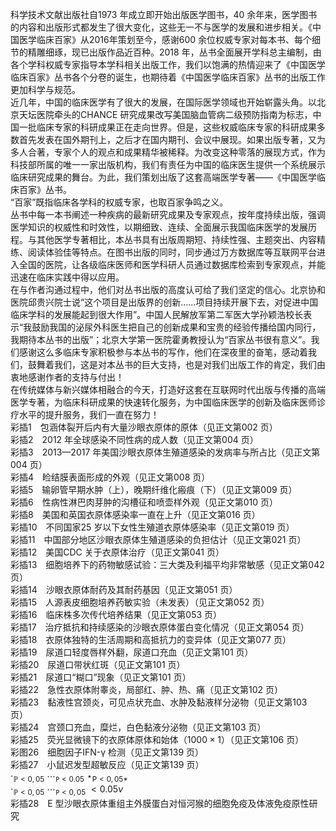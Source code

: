 科学技术文献出版社自1973 年成立即开始出版医学图书，40 余年来，医学图书的内容和出版形式都发生了很大变化，这些无一不与医学的发展和进步相关。《中国医学临床百家》从2016年策划至今，感谢600 余位权威专家对每本书、每个细节的精雕细琢，现已出版作品近百种。2018 年，丛书全面展开学科总主编制，由各个学科权威专家指导本学科相关出版工作，我们以饱满的热情迎来了《中国医学临床百家》丛书各个分卷的诞生，也期待着《中国医学临床百家》丛书的出版工作更加科学与规范。  
近几年，中国的临床医学有了很大的发展，在国际医学领域也开始崭露头角。以北京天坛医院牵头的CHANCE 研究成果改写美国脑血管病二级预防指南为标志，中国一批临床专家的科研成果正在走向世界。但是，这些权威临床专家的科研成果多数首先发表在国外期刊上，之后才在国内期刊、会议中展现。如果出版专著，又为多人合著，专家个人的观点和成果精华被稀释。为改变这种零落的展现方式，作为科技部所属的唯一一家出版机构，我们有责任为中国的临床医生提供一个系统展示临床研究成果的舞台。为此，我们策划出版了这套高端医学专著——《中国医学临床百家》丛书。  
“百家”既指临床各学科的权威专家，也取百家争鸣之义。  
丛书中每一本书阐述一种疾病的最新研究成果及专家观点，按年度持续出版，强调医学知识的权威性和时效性，以期细致、连续、全面展示我国临床医学的发展历程。与其他医学专著相比，本丛书具有出版周期短、持续性强、主题突出、内容精练、阅读体验佳等特点。在图书出版的同时，同步通过万方数据库等互联网平台进入全国的医院，让各级临床医师和医学科研人员通过数据库检索到专家观点，并能迅速在临床实践中得以应用。  
在与作者沟通过程中，他们对丛书出版的高度认可给了我们坚定的信心。北京协和医院邱贵兴院士说“这个项目是出版界的创新……项目持续开展下去，对促进中国临床学科的发展能起到很大作用”。中国人民解放军第二军医大学孙颖浩校长表示“我鼓励我国的泌尿外科医生把自己的创新成果和宝贵的经验传播给国内同行，我期待本丛书的出版”；北京大学第一医院霍勇教授认为“百家丛书很有意义”。我们感谢这么多临床专家积极参与本丛书的写作，他们在深夜里的奋笔，感动着我们，鼓舞着我们，这是对本丛书的巨大支持，也是对我们出版工作的肯定，我们由衷地感谢作者的支持与付出！  
在传统媒体与新兴媒体相融合的今天，打造好这套在互联网时代出版与传播的高端医学专著，为临床科研成果的快速转化服务，为中国临床医学的创新及临床医师诊疗水平的提升服务，我们一直在努力！  
彩插1　包涵体裂开后内有大量沙眼衣原体的原体（见正文第002 页）  
彩插2　2012 年全球感染不同性病的成人数（见正文第004 页）  
彩插3　2013—2017 年美国沙眼衣原体生殖道感染的发病率与所占比（见正文第004 页）  
彩插4　睑结膜表面形成的外观（见正文第008 页）  
彩插5　输卵管早期水肿（上），晚期纤维化瘢痕（下）（见正文第009 页）  
彩插6　性病性淋巴肉芽肿的沟槽征和喷壶样外观（见正文第010 页）  
彩插8　美国和英国衣原体感染率一直在上升（见正文第016 页）  
彩插10　不同国家25 岁以下女性生殖道衣原体感染率（见正文第019 页）  
彩插11　中国部分地区沙眼衣原体生殖道感染的负担估计（见正文第021 页）  
彩插12　美国CDC 关于衣原体治疗（见正文第041 页）  
彩插13　细胞培养下的药物敏感试验：三大类及利福平均非常敏感（见正文第042 页）  
彩插14　沙眼衣原体耐药及其耐药基因（见正文第051 页）  
彩插15　人源表皮细胞培养药敏实验（未发表）（见正文第052 页）  
彩插16　临床株多次传代培养结果（见正文第053 页）  
彩插17　治疗抵抗和持续感染的沙眼衣原体蛋白变化情况（见正文第054 页）  
彩插18　衣原体独特的生活周期和高抵抗力的变异体（见正文第077 页）  
彩插19　尿道口轻度唇样外翻，尿道口充血（见正文第101 页）  
彩插20　尿道口带状红斑（见正文第101 页）  
彩插21　尿道口“糊口”现象（见正文第101 页）  
彩插22　急性衣原体附睾炎，局部红、肿、热、痛（见正文第102 页）  
彩插23　黏液性宫颈炎，可见点状充血、水肿及黏液样分泌物（见正文第103 页）  
彩插24　宫颈口充血，糜烂，白色黏液分泌物（见正文第103 页）  
彩插25　荧光显微镜下的衣原体原体和始体（$1000\times1$）（见正文第106 页）  
彩图26　细胞因子IFN-γ 检测（见正文第139 页）  
彩插27　小鼠迟发型超敏反应（见正文第139 页）  
$\cdot_{\mathbb{P}<0,05}$ $\scriptstyle\cdots_{\mathtt{P}<0.05}$ $\star_{\mathrm{P<0},05\ast}$  
$\cdot_{\mathbb{P}<0,05}$ $\scriptstyle\cdots_{\mathtt{P}<0,05}$ ${<}0.05\nu$  
彩插28　E 型沙眼衣原体重组主外膜蛋白对恒河猴的细胞免疫及体液免疫原性研究  